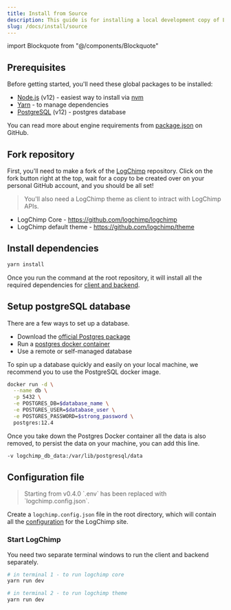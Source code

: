```yaml
---
title: Install from Source
description: This guide is for installing a local development copy of LogChimp from source code, primarily for development purposes.
slug: /docs/install/source
---
```


<!-- components -->

import Blockquote from "@/components/Blockquote"

## Prerequisites

Before getting started, you'll need these global packages to be installed:

- [Node.js](https://nodejs.org/) (v12) - easiest way to install via [nvm](https://github.com/creationix/nvm#install-script)
- [Yarn](https://yarnpkg.com/en/docs/install#alternatives-tab) - to manage dependencies
- [PostgreSQL](#setup-postgresql-database) (v12) - postgres database

You can read more about engine requirements from [package.json](https://github.com/logchimp/logchimp/blob/master/package.json) on GitHub.

## Fork repository

First, you'll need to make a fork of the [LogChimp](https://github.com/logchimp/logchimp) repository. Click on the fork button right at the top, wait for a copy to be created over on your personal GitHub account, and you should be all set!

<Blockquote type="tip">
  You'll also need a LogChimp theme as client to intract with LogChimp APIs.
</Blockquote>

- LogChimp Core - https://github.com/logchimp/logchimp
- LogChimp default theme - https://github.com/logchimp/theme

## Install dependencies

```bash
yarn install
```

Once you run the command at the root repository, it will install all the required dependencies for [client and backend](/docs/architecture).

## Setup postgreSQL database

There are a few ways to set up a database.

- Download the [official Postgres package](https://www.postgresql.org/download/)
- Run a [postgres docker container](https://hub.docker.com/_/postgres)
- Use a remote or self-managed database

To spin up a database quickly and easily on your local machine, we recommend you to use the PostgreSQL docker image.

```bash
docker run -d \
  --name db \
  -p 5432 \
  -e POSTGRES_DB=$database_name \
  -e POSTGRES_USER=$database_user \
  -e POSTGRES_PASSWORD=$strong_password \
  postgres:12.4
```

Once you take down the Postgres Docker container all the data is also removed, to persist the data on your machine, you can add this line.

```bash
-v logchimp_db_data:/var/lib/postgresql/data
```

## Configuration file

<Blockquote type="warning">
  Starting from v0.4.0 `.env` has been replaced with `logchimp.config.json`.
</Blockquote>

Create a `logchimp.config.json` file in the root directory, which will contain all the [configuration](/docs/config) for the LogChimp site.

### Start LogChimp

You need two separate terminal windows to run the client and backend separately.

```bash
# in terminal 1 - to run logchimp core
yarn run dev

# in terminal 2 - to run logchimp theme
yarn run dev
```
